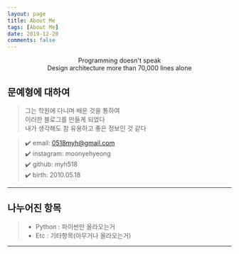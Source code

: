 ```yaml
---
layout: page
title: About Me
tags: [About Me]
date: 2019-12-20
comments: false
---
```

    
<center>Programming doesn't speak<br/>Design architecture more than 70,000 lines alone</center>

## 문예형에 대하여

> 그는 학원에 다니며 배운 것을 통하여 <br/>
> 이러한 블로그를 만들게 되었다<br/>
> 내가 생각해도 참 유용하고 좋은 정보인 것 같다<br/>


> ✔️ email: 0518myh@gmail.com <br/>
> ✔️ instagram: moonyehyeong <br/>
> ✔️ github: myh518 <br/>
> ✔️ birth: 2010.05.18

- - -


## 나누어진 항목

> - Python : 파이썬만 올라오는거
> - Etc : 기타항목(아무거나 올라오는거)

---
